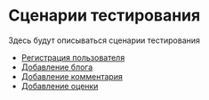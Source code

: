 # Сценарии тестирования
Здесь будут описываться сценарии тестирования
- [Регистрация пользователя](</test-cases/userRegistration.md>)
- [Добавление блога](</test-cases/addingPublication.md>)
- [Добавление комментария](</test-cases/addingСomment.md>)
- [Добавление оценки](</test-cases/addingRating.md>)

